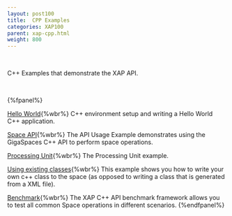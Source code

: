```yaml
---
layout: post100
title:  CPP Examples
categories: XAP100
parent: xap-cpp.html
weight: 800
---
```


<br>

C++ Examples that demonstrate the XAP API.


<br>

{%fpanel%}


[Hello World](./cpp-api-hello-world-example.html){%wbr%}
C++ environment setup and writing a Hello World C++ application.

[Space API](./cpp-api-usage-example.html){%wbr%}
The API Usage Example demonstrates using the GigaSpaces C++ API to perform space operations.

[Processing Unit](./cpp-processing-unit-example.html){%wbr%}
The Processing Unit example.

[Using existing classes](./cpp-writing-existing-class-to-space.html){%wbr%}
This example shows you how to write your own c++ class to the space (as opposed to writing a class that is generated from a XML file).

[Benchmark]({%currentadmurl%}/benchmark-c++.html){%wbr%}
The XAP C++ API benchmark framework allows you to test all common Space operations in different scenarios.
{%endfpanel%}

